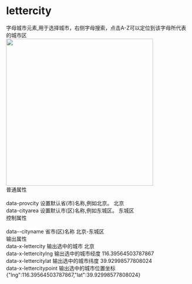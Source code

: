 # lettercity
字母城市元素,用于选择城市，右侧字母搜索，点击A-Z可以定位到该字母所代表的城市区<br>
<img src="http://www.wware.org/img/hotcity1.png?_1f9f" width="400px"><br>
普通属性<br>	
data-provcity	设置默认省(市)名称,例如北京。	北京<br>
data-cityarea	设置默认市(区)名称,例如东城区。	东城区<br>
控制属性<br>	
data--cityname	省市(区)名称	北京-东城区<br>
输出属性<br>
data-x-lettercity	输出选中的城市	北京<br>
data-x-lettercitylng	输出选中的城市经度	116.39564503787867<br>
data-x-lettercitylat	输出选中的城市纬度	39.92998577808024<br>
data-x-lettercitypoint	输出选中的城市位置坐标	{"lng":116.39564503787867,"lat":39.92998577808024}<br>

